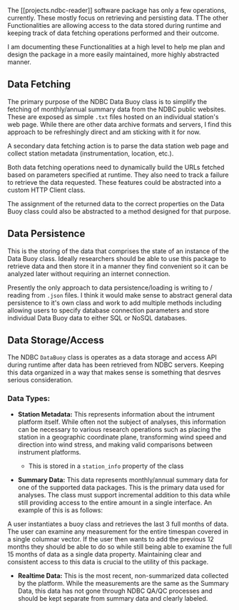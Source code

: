 The [[projects.ndbc-reader]] software package has only a few operations, currently.  These mostly focus on retrieving and persisting data.  TThe other Functionalities are allowing access to the data stored during runtime and keeping track of data fetching operations performed and their outcome.

I am documenting these Functionalities at a high level to help me plan and design the package in a more easily maintained, more highly abstracted manner.

## Data Fetching
The primary purpose of the NDBC Data Buoy class is to simplify the fetching of monthly/annual summary data from the NDBC public websites.  These are exposed as simple `.txt` files hosted on an individual station's web page.  While there are other data archive formats and servers, I find this approach to be refreshingly direct and am sticking with it for now.

A secondary data fetching action is to parse the data station web page and collect station metadata (instrumentation, location, etc.). 

Both data fetching operations need to dynamically build the URLs fetched based on parameters specified at runtime.  They also need to track a failure to retrieve the data requested.  These features could be abstracted into a custom HTTP Client class.

The assignment of the returned data to the correct properties on the Data Buoy class could also be abstracted to a method designed for that purpose.

## Data Persistence
This is the storing of the data that comprises the state of an instance of the Data Buoy class.  Ideally researchers should be able to use this package to retrieve data and then store it in a manner they find convenient so it can be analyzed later without requiring an internet connection.

Presently the only approach to data persistence/loading is writing to / reading from `.json` files.  I think it would make sense to abstract general data persistence to it's own class and work to add multiple methods including allowing users to specify database connection parameters and store individual Data Buoy data to either SQL or NoSQL databases.

## Data Storage/Access
The NDBC `DataBuoy` class is operates as a data storage and access API during runtime after data has been retrieved from NDBC servers.  Keeping this data organized in a way that makes sense is something that desrves serious consideration.  

### Data Types:
* **Station Metadata:** This represents information about the intrument platform itself.  While often not the subject of analyses, this information can be necessary to various research operations such as placing the station in a geographic coordinate plane, transforming wind speed and direction into wind stress, and making valid comparisons between instrument platforms.
    * This is stored in a `station_info` property of the class

* **Summary Data:** This data represents monthly/annual summary data for one of the supported data packages.  This is the primary data used for analyses.  The class must support incremental addition to this data while still providing access to the entire amount in a single interface.  An example of this is as follows:

A user instantiates a buoy class and retrieves the last 3 full months of data.  The user can examine any measurement for the entire timespan covered in a single columnar vector.  If the user then wants to add the previous 12 months they should be able to do so while still being able to examine the full 15 months of data as a single data property.  Maintaining clear and consistent access to this data is crucial to the utility of this package.

* **Realtime Data:** This is the most recent, non-summarized data collected by the platform.  While the measurements are the same as the Summary Data, this data has not gone through NDBC QA/QC processes and should be kept separate from summary data and clearly labeled.
